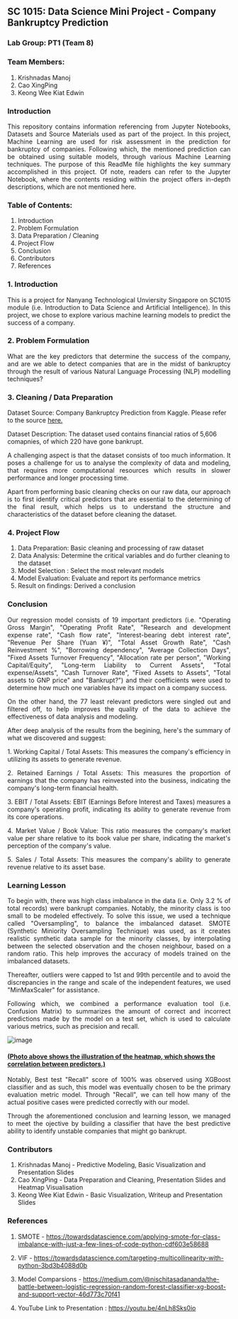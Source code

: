 ## SC 1015: Data Science Mini Project - Company Bankruptcy Prediction

### Lab Group: PT1 (Team 8)

### Team Members: 

1.  Krishnadas Manoj
2.  Cao XingPing
3.  Keong Wee Kiat Edwin

### Introduction

<p align = "justify">
This repository contains information referencing from Jupyter Notebooks, Datasets and Source Materials used as part of the project. In this project, Machine Learning are used for risk assessment in the prediction for bankruptcy of companies. Following which, the mentioned prediction can be obtained using suitable models, through various Machine Learning techniques. The purpose of this ReadMe file highlights the key summary accomplished in this project. Of note, readers can refer to the Jupyter Notebook, where the contents residing within the project offers in-depth descriptions, which are not mentioned here.
</p>

### Table of Contents:

1.  Introduction
2.  Problem Formulation
3.  Data Preparation / Cleaning
4.  Project Flow
5.  Conclusion
6.  Contributors
7.  References

### 1.  Introduction

<p align = "justify">
This is a project for Nanyang Technological Unviersity Singapore on SC1015 module (i.e. Introduction to Data Science and Artificial Intelligence). In this project, we chose to explore various machine learning models to predict the success of a company. 
</p>

### 2.  Problem Formulation

<p align = "justify">
What are the key predictors that determine the success of the company, and are we able to detect companies that are in the midst of bankruptcy through the result of various Natural Language Processing (NLP) modelling techniques?
</p>

### 3.  Cleaning / Data Preparation

Dataset Source: Company Bankruptcy Prediction from Kaggle. Please refer to the source [here.](https://www.kaggle.com/datasets/fedesoriano/company-bankruptcy-prediction)

Dataset Description: The dataset used contains financial ratios of 5,606 comapnies, of which 220 have gone bankrupt.

<p align = "justify">
A challenging aspect is that the dataset consists of too much information. It poses a challenge for us to analyse the complexity of data and modeling, that requires more computational resources which results in slower performance and longer processing time. 
</p>

<p align = "justify">
Apart from performing basic cleaning checks on our raw data, our approach is to first identify critical predictors that are essential to the determining of the final result, which helps us to understand the structure and characteristics of the dataset before cleaning the dataset.
</p>

### 4.  Project Flow

1.  Data Preparation: Basic cleaning and processing of raw dataset
2.  Data Analysis: Determine the critical variables and do further cleaning to the dataset
3.  Model Selection : Select the most relevant models
4.  Model Evaluation: Evaluate and report its performance metrics
5.  Result on findings: Derived a conclusion

### Conclusion

<p align = "justify">
Our regression model consists of 19 important predictors (i.e. "Operating Gross Margin", "Operating Profit Rate", "Research and development expense rate", "Cash flow rate", "Interest-bearing debt interest rate", "Revenue Per Share (Yuan ¥)", "Total Asset Growth Rate", "Cash Reinvestment %", "Borrowing dependency", "Average Collection Days", "Fixed Assets Turnover Frequency", "Allocation rate per person", "Working Capital/Equity", "Long-term Liability to Current Assets", "Total expense/Assets", "Cash Turnover Rate", "Fixed Assets to Assets", "Total assets to GNP price" and "Bankrupt?") and their coefficients were used to determine how much one variables have its impact on a company success.
</p>

<p align = "justify">
On the other hand, the 77 least relevant predictors were singled out and filtered off, to help improves the quality of the data to achieve the effectiveness of data analysis and modeling.
</p>

<p align = "justify">
After deep analysis of the results from the begining, here's the summary of what we discovered and suggest:
</p>

<p align = "justify">
1.  Working Capital / Total Assets: This measures the company's efficiency in utilizing its assets to generate revenue.
</p>

<p align = "justify">
2.  Retained Earnings / Total Assets: This measures the proportion of earnings that the company has reinvested into the business, indicating the company's long-term financial health.
</p>

<p align = "justify">
3.  EBIT / Total Assets: EBIT (Earnings Before Interest and Taxes) measures a company's operating profit, indicating its ability to generate revenue from its core operations.
</p>

<p align = "justify">
4.  Market Value / Book Value: This ratio measures the company's market value per share relative to its book value per share, indicating the market's perception of the company's value.
</p>

<p align = "justify">
5.  Sales / Total Assets: This measures the company's ability to generate revenue relative to its asset base.
</p>

### Learning Lesson

<p align = "justify">
To begin with, there was high class imbalance in the data (i.e. Only 3.2 % of total records) were bankrupt companies. Notably, the minority class is too small to be modeled effectively. To solve this issue, we used a technique called "Oversampling", to balance the imbalanced dataset. SMOTE (Synthetic Miniority Oversampling Technique) was used, as it creates realistic synthetic data sample for the minority classes, by interpolating between the selected observation and the chosen neighbour, based on a random ratio. This help improves the accuracy of models trained on the imbalanced datasets. 
</p>

<p align = "justify">
Thereafter, outliers were capped to 1st and 99th percentile and to avoid the discrepancies in the range and scale of the independent features, we used "MinMaxScaler" for assistance.
</p>

<p align = "justify">
Following which, we combined a performance evaluation tool (i.e. Confusion Matrix) to summarizes the amount of correct and incorrect predictions made by the model on a test set, which is used to calculate various metrics, such as precision and recall.
</p>

![image](https://user-images.githubusercontent.com/128292326/231409055-e571384a-fc5b-40e4-97f3-8273ad187223.png)
#### <ins>(Photo above shows the illustration of the heatmap, which shows the correlation between predictors.)</ins>

<p align = "justify">
Notably, Best test "Recall" score of 100% was observed using XGBoost classifier and as such, this model was eventually chosen to be the primary evaluation metric model. Through "Recall", we can tell how many of the actual positive cases were predicted correctly with our model.
</p>

<p align = "justify">
Through the aforementioned conclusion and learning lesson, we managed to meet the ojective by building a classifier that have the best predictive ability to identify unstable companies that might go bankrupt.
</p>

### Contributors

1.  Krishnadas Manoj - Predictive Modeling, Basic Visualization and Presentation Slides
2.  Cao XingPing - Data Preparation and Cleaning, Presentation Slides and Heatmap Visualisation
3.  Keong Wee Kiat Edwin - Basic Visualization, Writeup and Presentation Slides


### References
1.  SMOTE - https://towardsdatascience.com/applying-smote-for-class-imbalance-with-just-a-few-lines-of-code-python-cdf603e58688 <br>

2.  VIF - https://towardsdatascience.com/targeting-multicollinearity-with-python-3bd3b4088d0b <br>

3.  Model Comparsions - https://medium.com/@nischitasadananda/the-battle-between-logistic-regression-random-forest-classifier-xg-boost-and-support-vector-46d773c70f41 <br>

4.  YouTube Link to Presentation : https://youtu.be/4nLh8Sks0io
  
